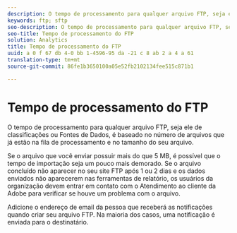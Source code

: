 ```yaml
---
description: O tempo de processamento para qualquer arquivo FTP, seja ele de classificações ou fontes de dados, é baseado no número de arquivos que já estão na fila de processamento e no tamanho do seu arquivo.
keywords: ftp; sftp
seo-description: O tempo de processamento para qualquer arquivo FTP, seja ele de classificações ou fontes de dados, é baseado no número de arquivos que já estão na fila de processamento e no tamanho do seu arquivo.
seo-title: Tempo de processamento do FTP
solution: Analytics
title: Tempo de processamento do FTP
uuid: a 0 f 67 db 4-0 bb 1-4596-95 da -21 c 8 ab 2 a 4 a 61
translation-type: tm+mt
source-git-commit: 86fe1b3650100a05e52fb2102134fee515c871b1

---
```



# Tempo de processamento do FTP

O tempo de processamento para qualquer arquivo FTP, seja ele de classificações ou Fontes de Dados, é baseado no número de arquivos que já estão na fila de processamento e no tamanho do seu arquivo.

Se o arquivo que você enviar possuir mais do que 5 MB, é possível que o tempo de importação seja um pouco mais demorado. Se o arquivo concluído não aparecer no seu site FTP após 1 ou 2 dias e os dados enviados não aparecerem nas ferramentas de relatório, os usuários da organização devem entrar em contato com o Atendimento ao cliente da Adobe para verificar se houve um problema com o arquivo.

Adicione o endereço de email da pessoa que receberá as notificações quando criar seu arquivo FTP. Na maioria dos casos, uma notificação é enviada para o destinatário.
